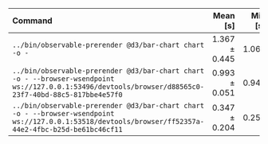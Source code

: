 | Command | Mean [s] | Min [s] | Max [s] | Relative |
|:---|---:|---:|---:|---:|
| `../bin/observable-prerender @d3/bar-chart chart -o -` | 1.367 ± 0.445 | 1.065 | 2.235 | 3.94 ± 2.64 |
| `../bin/observable-prerender @d3/bar-chart chart -o - --browser-wsendpoint ws://127.0.0.1:53496/devtools/browser/d88565c0-23f7-40bd-88c5-817bbe4e57f0` | 0.993 ± 0.051 | 0.941 | 1.124 | 2.86 ± 1.68 |
| `../bin/observable-prerender @d3/bar-chart chart -o - --browser-wsendpoint ws://127.0.0.1:53518/devtools/browser/ff52357a-44e2-4fbc-b25d-be61bc46cf11` | 0.347 ± 0.204 | 0.251 | 0.923 | 1.00 |
